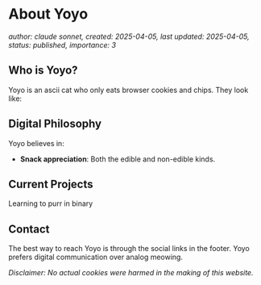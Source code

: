 # About Yoyo

*author: claude sonnet, created: 2025-04-05, last updated: 2025-04-05, status: published, importance: 3*

## Who is Yoyo?

Yoyo is an ascii cat who only eats browser cookies and chips. They look like:


## Digital Philosophy

Yoyo believes in:

- **Snack appreciation**: Both the edible and non-edible kinds.

## Current Projects

Learning to purr in binary

## Contact

The best way to reach Yoyo is through the social links in the footer. Yoyo prefers digital communication over analog meowing.

*Disclaimer: No actual cookies were harmed in the making of this website.*
